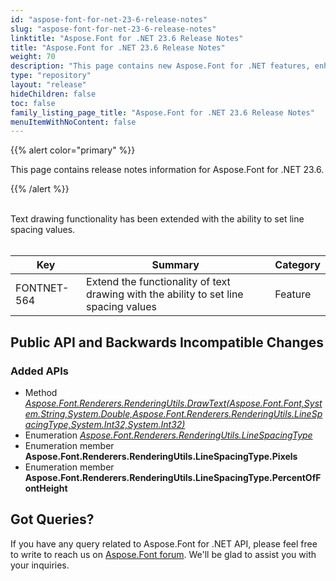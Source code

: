 ```yaml
---
id: "aspose-font-for-net-23-6-release-notes"
slug: "aspose-font-for-net-23-6-release-notes"
linktitle: "Aspose.Font for .NET 23.6 Release Notes"
title: "Aspose.Font for .NET 23.6 Release Notes"
weight: 70
description: "This page contains new Aspose.Font for .NET features, enhancement, and bug fixes in 2023, version 23.6."
type: "repository"
layout: "release"
hideChildren: false
toc: false
family_listing_page_title: "Aspose.Font for .NET 23.6 Release Notes"
menuItemWithNoContent: false
---
```


{{% alert color="primary" %}}

This page contains release notes information for Aspose.Font for .NET 23.6.

{{% /alert %}}

<br/>
Text drawing functionality has been extended with the ability to set line spacing values.
<br/><br/>

| Key | Summary | Category |
|---|---|---|
| FONTNET-564 | Extend the functionality of text drawing with the ability to set line spacing values | Feature |

## Public API and Backwards Incompatible Changes

### Added APIs
* Method [*Aspose.Font.Renderers.RenderingUtils.DrawText(Aspose.Font.Font,System.String,System.Double,Aspose.Font.Renderers.RenderingUtils.LineSpacingType,System.Int32,System.Int32)*](https://reference.aspose.com/font/net/aspose.font.renderers/renderingutils/drawtext/#drawtext_1)
* Enumeration [*Aspose.Font.Renderers.RenderingUtils.LineSpacingType*](https://reference.aspose.com/font/net/aspose.font.renderers/renderingutils.linespacingtype/)
* Enumeration member **Aspose.Font.Renderers.RenderingUtils.LineSpacingType.Pixels**
* Enumeration member **Aspose.Font.Renderers.RenderingUtils.LineSpacingType.PercentOfFontHeight**

## Got Queries?

If you have any query related to Aspose.Font for .NET API, please feel free to write to reach us on [Aspose.Font forum](https://forum.aspose.com/c/font/). We'll be glad to assist you with your inquiries.
